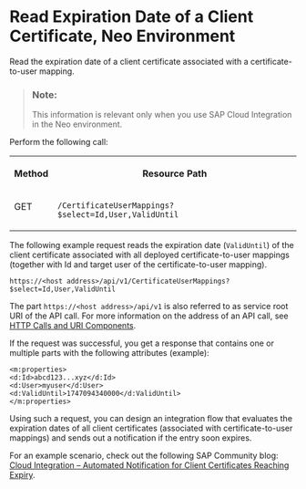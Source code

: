 <!-- loio9437957aa87d4ec9a80a715d903ba5a3 -->

# Read Expiration Date of a Client Certificate, Neo Environment

Read the expiration date of a client certificate associated with a certificate-to-user mapping.

> ### Note:  
> This information is relevant only when you use SAP Cloud Integration in the Neo environment.

Perform the following call:


<table>
<tr>
<th valign="top">

Method



</th>
<th valign="top">

Resource Path



</th>
</tr>
<tr>
<td valign="top">

GET



</td>
<td valign="top">

`/CertificateUserMappings?$select=Id,User,ValidUntil` 



</td>
</tr>
</table>

The following example request reads the expiration date \(`ValidUntil`\) of the client certificate associated with all deployed certificate-to-user mappings \(together with Id and target user of the certificate-to-user mapping\).

`https://<host address>/api/v1/CertificateUserMappings?$select=Id,User,ValidUntil`

The part `https://<host address>/api/v1` is also referred to as service root URI of the API call. For more information on the address of an API call, see [HTTP Calls and URI Components](http-calls-and-uri-components-ca75e12.md).

If the request was successful, you get a response that contains one or multiple parts with the following attributes \(example\):

```
<m:properties>
<d:Id>abcd123...xyz</d:Id>
<d:User>myuser</d:User>
<d:ValidUntil>1747094340000</d:ValidUntil>
</m:properties>
```

Using such a request, you can design an integration flow that evaluates the expiration dates of all client certificates \(associated with certificate-to-user mappings\) and sends out a notification if the entry soon expires.

For an example scenario, check out the following SAP Community blog: [Cloud Integration – Automated Notification for Client Certificates Reaching Expiry](https://blogs.sap.com/2019/03/01/sap-cloud-platform-integration-automated-notification-for-client-certificates-reaching-expiry/).

